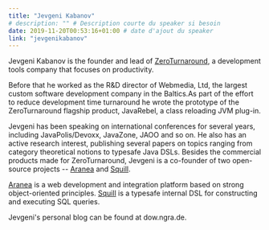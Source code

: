 ```yaml
---
title: "Jevgeni Kabanov"
# description: "" # Description courte du speaker si besoin
date: 2019-11-20T00:53:16+01:00 # date d'ajout du speaker
link: "jevgenikabanov"
---
```

Jevgeni Kabanov is the founder and lead of [ZeroTurnaround](http://www.zeroturnaround.com/), a development tools company that focuses on productivity.

Before that he worked as the R&D director of Webmedia, Ltd, the largest custom software development company in the Baltics.As part of the effort to reduce development time turnaround he wrote the prototype of the ZeroTurnaround flagship product, JavaRebel, a class reloading JVM plug-in.

Jevgeni has been speaking on international conferences for several years, including JavaPolis/Devoxx, JavaZone, JAOO and so on. He also has an active research interest, publishing several papers on topics ranging from category theoretical notions to typesafe Java DSLs. Besides the commercial products made for ZeroTurnaround, Jevgeni is a co-founder of two open-source projects -- [Aranea](http://www.araneaframework.org/) and [Squill](http://squill.dev.java.net/).

[Aranea](http://www.araneaframework.org/) is a web development and integration platform based on strong object-oriented principles.
[Squill](http://squill.dev.java.net/) is a typesafe internal DSL for constructing and executing SQL queries. 

Jevgeni's personal blog can be found at dow.ngra.de.